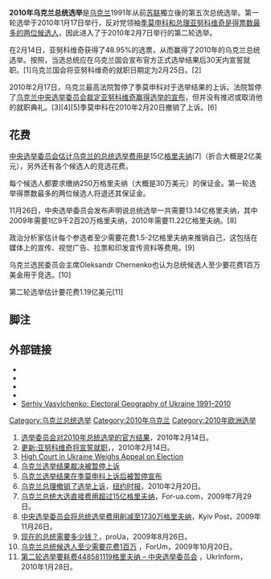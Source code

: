 **2010年乌克兰总统选举**是[乌克兰](../Page/乌克兰.md "wikilink")1991年从前[苏联](../Page/苏联.md "wikilink")獨立後的第五次总统选举。第一轮选举于2010年1月17日举行，反对党领袖[季莫申科和总理](https://zh.wikipedia.org/wiki/尤莉娅·弗拉基米罗芙娜·季莫申科 "wikilink")[亚努科维奇是得票数最多的两位候选人](https://zh.wikipedia.org/wiki/维克多·费奥多罗维奇·亚努科维奇 "wikilink")，因此进入了于2010年2月7日举行的第二轮选举。

在2月14日，亚努科维奇获得了48.95%的选票，从而赢得了2010年的乌克兰总统选举。按照，当选总统应在乌克兰国会宣布官方正式选举结果后30天内宣誓就职。\[1\]乌克兰国会将亚努科维奇的就职日期定为2月25日。\[2\]

2010年2月17日，乌克兰最高法院暂停了季莫申科对于选举结果的上诉。法院暂停了[乌克兰中央选举委员会裁定亚努科维奇赢得选举的宣布](https://zh.wikipedia.org/wiki/乌克兰中央选举委员会 "wikilink")，但并没有推迟或取消他的就职典礼。\[3\]\[4\]\[5\]季莫申科在2010年2月20日撤销了上诉。\[6\]

## 花费

[中央选举委员会估计乌克兰的总统选举费用是](https://zh.wikipedia.org/wiki/乌克兰中央选举委员会 "wikilink")15亿[格里夫纳](../Page/乌克兰格里夫纳.md "wikilink")\[7\]（折合大概是2亿美元），另外还有各个候选人的竞选花费。

每个候选人都要求缴纳250万格里夫纳（大概是30万美元）的保证金。第一轮选举得票数最多的两位候选人将退还其保证金。

11月26日，中央选举委员会发布声明说总统选举一共需要13.14亿格里夫纳，其中2009年需要1亿9千2百20万格里夫纳，2010年需要11.22亿格里夫纳。\[8\]

政治分析家估计每个参选者至少需要花费1.5-2亿格里夫纳来推销自己，这包括在媒体上的宣传、视觉广告、拉票和印发宣传资料等费用。\[9\]

乌克兰选民委员会主席Oleksandr Chernenko也认为总统候选人至少要花费1百万美金用于竞选。\[10\]

第二轮选举估计要花费1.19亿美元\[11\]

## 脚注

## 外部链接

  -
  -
  -
  -
  - [Serhiy Vasylchenko: Electoral Geography of Ukraine 1991–2010](http://vasylchenko.in.ua)

[Category:乌克兰总统选举](https://zh.wikipedia.org/wiki/Category:乌克兰总统选举 "wikilink") [Category:2010年乌克兰](https://zh.wikipedia.org/wiki/Category:2010年乌克兰 "wikilink") [Category:2010年欧洲选举](https://zh.wikipedia.org/wiki/Category:2010年欧洲选举 "wikilink")

1.  [选举委员会对2010年总统选举的官方结果](http://www.cvk.gov.ua/news/protokol_cvk_07022010.pdf)，2010年2月14日。
2.  [更新:亚努科维奇将宣誓就职](http://www.kyivpost.com/news/nation/detail/59703/)，，2010年2月14日。
3.  [High Court in Ukraine Weighs Appeal on Election](http://www.nytimes.com/2010/02/18/world/europe/18ukraine.html)
4.  [乌克兰选举结果裁决被暂停上诉](http://www.google.com/hostednews/ap/article/ALeqM5hYHMIGxCNY8KpokmVs53ufhC8qIQD9DTT0H00)
5.  [乌克兰选举结果在季莫申科上诉后被暂停宣布](http://news.bbc.co.uk/2/hi/europe/8519922.stm)
6.  [乌克兰总理撤销了选举上诉](http://www.nytimes.com/2010/02/21/world/europe/21ukraine.html)，[纽约时报](../Page/纽约时报.md "wikilink")，2010年2月20日。
7.  [乌克兰总统大选直接费用超过15亿格里夫纳](http://en.for-ua.com/news/2009/07/29/102946.html)，For-ua.com，2009年7月29日。
8.  [中央选举委员会将总统选举费用削减至1730万格里夫纳](http://www.kyivpost.com/news/nation/detail/53669/)，Kyiv Post，2009年11月26日。
9.  [现在的总统需要多少钱？](http://en.proua.com/pulse%20of%20the%20week/2009/08/26/181226.html)，proUa，2009年8月26日。
10. [乌克兰总统候选人至少需要花费1百万](http://en.for-ua.com/news/2009/10/20/175926.html) ，ForUm，2009年10月20日。
11. [第二轮选举要耗费448581119格里夫纳 – 中央选举委员会](http://www.ukrinform.ua/eng/order/?id=179639) ，UkrInform，2010年1月28日。